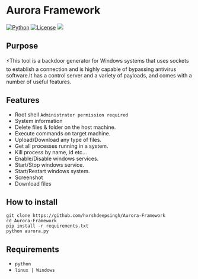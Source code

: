 # Aurora Framework

[![Python](https://img.shields.io/badge/Python-%E2%89%A5%203.6-yellow.svg)](https://www.python.org/) 
[![License](https://img.shields.io/badge/License-BSD-red.svg)](https://github.com/t3l3machus/hoaxshell/blob/main/LICENSE.md)
<img src="https://img.shields.io/badge/Maintained%3F-Yes-96c40f">

## Purpose
⚡This tool is a backdoor generator for Windows systems that uses sockets to establish a connection and is highly capable of bypassing antivirus software.It has a control server and a variety of payloads, and comes with a number of useful features.

## Features
- Root shell `Administrator permission required`
- System information
- Delete files & folder on the host machine. 
- Execute commands on target machine.
- Upload/Download any type of files.
- Get all processes running in a system.
- Kill process by name, id etc...
- Enable/Disable windows services.
- Start/Stop windows service.
- Start/Restart windows system.
- Screenshot
- Download files

## How to install
```
git clone https://github.com/hxrshdeepsingh/Aurora-Framework
cd Aurora-Framework
pip install -r requirements.txt
python aurora.py
```

## Requirements 
- `python`
- `linux | Windows`
